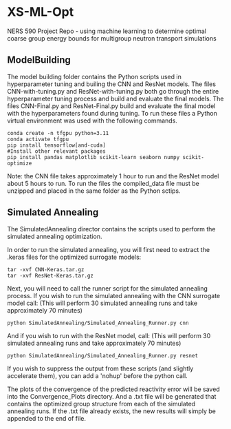 # XS-ML-Opt
NERS 590 Project Repo - using machine learning to determine optimal coarse group energy bounds for multigroup neutron transport simulations

## ModelBuilding
The model building folder contains the Python scripts used in hyperparameter tuning and builing the CNN and ResNet models. The files CNN-with-tuning.py and ResNet-with-tuning.py both go through the entire hyperparameter tuning process and build and evaluate the final models. The files CNN-Final.py and ResNet-Final.py build and evaluate the final model with the hyperparameters found during tuning. To run these files a Python virtual environment was used with the following commands. 

```
conda create -n tfgpu python=3.11
conda activate tfgpu
pip install tensorflow[and-cuda]
#Install other relevant packages
pip install pandas matplotlib scikit-learn seaborn numpy scikit-optimize
```
Note: the CNN file takes approximately 1 hour to run and the ResNet model about 5 hours to run. To run the files the compiled_data file must be unzipped and placed in the same folder as the Python sctips. 

## Simulated Annealing
The SimulatedAnnealing director contains the scripts used to perform the simulated annealing optimization.

In order to run the simulated annealing, you will first need to extract the .keras files for the optimized surrogate models:

```
tar -xvf CNN-Keras.tar.gz
tar -xvf ResNet-Keras.tar.gz
```

Next, you will need to call the runner script for the simulated annealing process.  If you wish to run the simulated annealing with the CNN surrogate model call: (This will perform 30 simulated annealing runs and take approximately 70 minutes)

```
python SimulatedAnnealing/Simulated_Annealing_Runner.py cnn
```

And if you wish to run with the ResNet model, call: (This will perform 30 simulated annealing runs and take approximately 70 minutes)

```
python SimulatedAnnealing/Simulated_Annealing_Runner.py resnet
```

If you wish to suppress the output from these scripts (and slightly accelerate them), you can add a 'nohup' before the python call.

The plots of the convergence of the predicted reactivity error will be saved into the Convergence_Plots directory.  And a .txt file will be generated that contains the optimized group structure from each of the simulated annealing runs.  If the .txt file already exists, the new results will simply be appended to the end of file.

